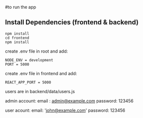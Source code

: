 #to run the app

## Install Dependencies (frontend & backend)
```
npm install
cd frontend
npm install
```

create .env file in root
and add:
```
NODE_ENV = development
PORT = 5000
```

create .env file in frontend 
and add:
```
REACT_APP_PORT = 5000
```

users are in backend/data/users.js

admin account:
email : admin@example.com 
password: 123456


user acount: 
email: 'john@example.com'
password: 123456
